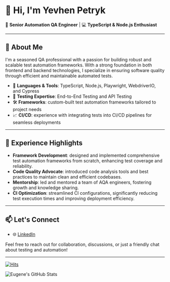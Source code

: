 # 👋 Hi, I'm Yevhen Petryk

🎯 **Senior Automation QA Engineer** | 💻 **TypeScript & Node.js Enthusiast**

---

## 🧠 About Me

I'm a seasoned QA professional with a passion for building robust and scalable test automation frameworks. With a strong foundation in both frontend and backend technologies, I specialize in ensuring software quality through efficient and maintainable automated tests.

- 🔧 **Languages & Tools**: TypeScript, Node.js, Playwright, WebdriverIO, and Cypress
- 🧪 **Testing Expertise**: End-to-End Testing and API Testing
- 🛠️ **Frameworks**: custom-built test automation frameworks tailored to project needs
- 📈 **CI/CD**: experience with integrating tests into CI/CD pipelines for seamless deployments

---

## 🚀 Experience Highlights

- **Framework Development**: designed and implemented comprehensive test automation frameworks from scratch, enhancing test coverage and reliability.
- **Code Quality Advocate**: introduced code analysis tools and best practices to maintain clean and efficient codebases.
- **Mentorship**: led and mentored a team of AQA engineers, fostering growth and knowledge sharing.
- **CI Optimization**: streamlined CI configurations, significantly reducing test execution times and improving deployment efficiency.

---

## 📫 Let's Connect

- 🌐 [LinkedIn](https://www.linkedin.com/in/yevhen-petryk-1a72a677/)

Feel free to reach out for collaboration, discussions, or just a friendly chat about testing and automation!

---

[![Hits](https://u8views.com/api/v1/github/profiles/63663261/views/day-week-month-total-count.svg)](https://u8views.com/github/iBrianWarner)

![Eugene's GitHub Stats](https://github-readme-stats.vercel.app/api?username=EugenePetrik&show_icons=true&theme=radical)
